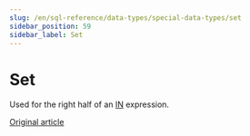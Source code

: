 ```yaml
---
slug: /en/sql-reference/data-types/special-data-types/set
sidebar_position: 59
sidebar_label: Set
---
```


# Set

Used for the right half of an [IN](../../../sql-reference/operators/in.md#select-in-operators) expression.

[Original article](https://clickhouse.com/docs/en/data_types/special_data_types/set/) <!--hide-->

